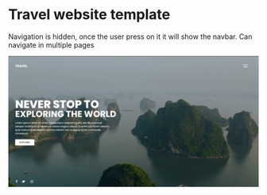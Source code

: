 # Travel website template



Navigation is hidden, once the user press on it it will show the navbar. Can navigate in multiple pages



<img src="welcome.png">